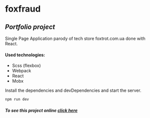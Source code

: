 # foxfraud
## _Portfolio project_
Single Page Application parody of tech store foxtrot.com.ua done with React.
#### Used technologies:
- Scss (flexbox)
- Webpack
- React
- Mobx

Install the dependencies and devDependencies and start the server.
```sh
npm run dev
```
##### To see this project online [click here](https://foxfraud.herokuapp.com/)